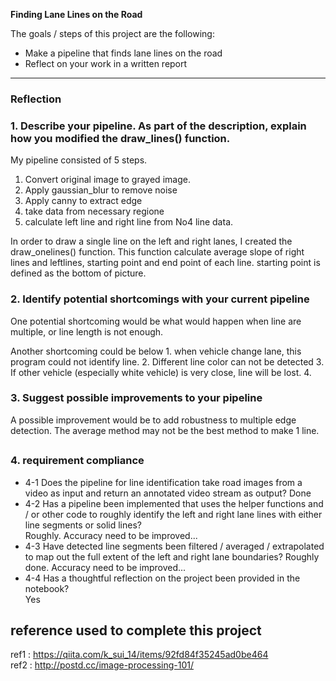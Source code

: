 
**Finding Lane Lines on the Road**

The goals / steps of this project are the following:
* Make a pipeline that finds lane lines on the road
* Reflect on your work in a written report


[//]: # (Image References)

[image1]: ./examples/grayscale.jpg "Grayscale"

---

### Reflection

### 1. Describe your pipeline. As part of the description, explain how you modified the draw_lines() function.

My pipeline consisted of 5 steps.   
  1. Convert original image to grayed image.
  2. Apply gaussian_blur to remove noise
  3. Apply canny to extract edge
  4. take data from necessary regione
  5. calculate left line and right line from No4 line data.

In order to draw a single line on the left and right lanes, I created the draw_onelines() function.
This function calculate average slope of right lines and leftlines, starting point and end point of each line.
starting point is defined as the bottom of picture.


### 2. Identify potential shortcomings with your current pipeline


One potential shortcoming would be what would happen when line are multiple, or line length is not enough.

Another shortcoming could be below
    1. when vehicle change lane, this program could not identify line.
    2. Different line color can not be detected
    3. If other vehicle (especially white vehicle) is very close, line will be lost.
    4.    


### 3. Suggest possible improvements to your pipeline

A possible improvement would be to add robustness to multiple edge detection. The average method may not be the best method to make 1 line. 


## 

### 4. requirement compliance 

 - 4-1 Does the pipeline for line identification take road images from a video as input and return an annotated video stream as output?
   Done  
 - 4-2  Has a pipeline been implemented that uses the helper functions and / or other code to roughly identify the left and right lane lines with either line segments or solid lines?   
   Roughly. Accuracy need to be improved...
 - 4-3 Have detected line segments been filtered / averaged / extrapolated to map out the full extent of the left and right lane boundaries? 
    Roughly done. Accuracy need to be improved...
 - 4-4 Has a thoughtful reflection on the project been provided in the notebook?  
    Yes

## reference used to complete this project

ref1 : https://qiita.com/k_sui_14/items/92fd84f35245ad0be464  
ref2 : http://postd.cc/image-processing-101/  

